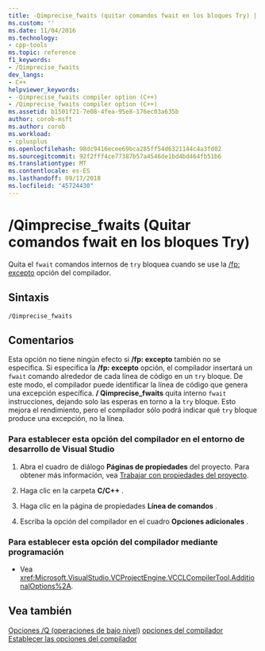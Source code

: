 ```yaml
---
title: -Qimprecise_fwaits (quitar comandos fwait en los bloques Try) | Microsoft Docs
ms.custom: ''
ms.date: 11/04/2016
ms.technology:
- cpp-tools
ms.topic: reference
f1_keywords:
- /Qimprecise_fwaits
dev_langs:
- C++
helpviewer_keywords:
- -Qimprecise_fwaits compiler option (C++)
- /Qimprecise_fwaits compiler option (C++)
ms.assetid: b1501f21-7e08-4fea-95e8-176ec03a635b
author: corob-msft
ms.author: corob
ms.workload:
- cplusplus
ms.openlocfilehash: 98dc9416ecee69bca285ff54d6321144c4a3fd02
ms.sourcegitcommit: 92f2fff4ce77387b57a4546de1bd4bd464fb51b6
ms.translationtype: MT
ms.contentlocale: es-ES
ms.lasthandoff: 09/17/2018
ms.locfileid: "45724430"
---
```

# <a name="qimprecisefwaits-remove-fwaits-inside-try-blocks"></a>/Qimprecise_fwaits (Quitar comandos fwait en los bloques Try)

Quita el `fwait` comandos internos de `try` bloquea cuando se use la [/fp: excepto](../../build/reference/fp-specify-floating-point-behavior.md) opción del compilador.

## <a name="syntax"></a>Sintaxis

```
/Qimprecise_fwaits
```

## <a name="remarks"></a>Comentarios

Esta opción no tiene ningún efecto si **/fp: excepto** también no se especifica. Si especifica la **/fp: excepto** opción, el compilador insertará un `fwait` comando alrededor de cada línea de código en un `try` bloque. De este modo, el compilador puede identificar la línea de código que genera una excepción específica. **/ Qimprecise_fwaits** quita interno `fwait` instrucciones, dejando solo las esperas en torno a la `try` bloque. Esto mejora el rendimiento, pero el compilador sólo podrá indicar qué `try` bloque produce una excepción, no la línea.

### <a name="to-set-this-compiler-option-in-the-visual-studio-development-environment"></a>Para establecer esta opción del compilador en el entorno de desarrollo de Visual Studio

1. Abra el cuadro de diálogo **Páginas de propiedades** del proyecto. Para obtener más información, vea [Trabajar con propiedades del proyecto](../../ide/working-with-project-properties.md).

1. Haga clic en la carpeta **C/C++** .

1. Haga clic en la página de propiedades **Línea de comandos** .

1. Escriba la opción del compilador en el cuadro **Opciones adicionales** .

### <a name="to-set-this-compiler-option-programmatically"></a>Para establecer esta opción del compilador mediante programación

- Vea <xref:Microsoft.VisualStudio.VCProjectEngine.VCCLCompilerTool.AdditionalOptions%2A>.

## <a name="see-also"></a>Vea también

[Opciones /Q (operaciones de bajo nivel)](../../build/reference/q-options-low-level-operations.md)
[opciones del compilador](../../build/reference/compiler-options.md)<br/>
[Establecer las opciones del compilador](../../build/reference/setting-compiler-options.md)